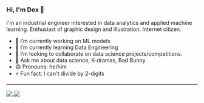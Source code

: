 ### Hi, I'm Dex 👋

I'm an industrial engineer interested in data analytics and applied machine learning. Enthusiast of graphic design and illustration. Internet citizen.

- 🔭 I’m currently working on ML models 
- 🌱 I’m currently learning Data Engineering
- 👯 I’m looking to collaborate on data science projects/competitions.
- 💬 Ask me about data science, K-dramas, Bad Bunny
- 😄 Pronouns: he/him
- ⚡ Fun fact: I can't divide by 2-digits

---

<a href="https://github.com/dewith/">
  <img align="center" src="https://github-readme-stats.vercel.app/api?username=dewith&show_icons=true&theme=graywhite" />
</a>
<a href="https://github.com/dewith/">
  <img align="center" src="https://github-readme-stats.vercel.app/api/top-langs/?username=dewith&langs_count=8&theme=graywhite" />
</a>
